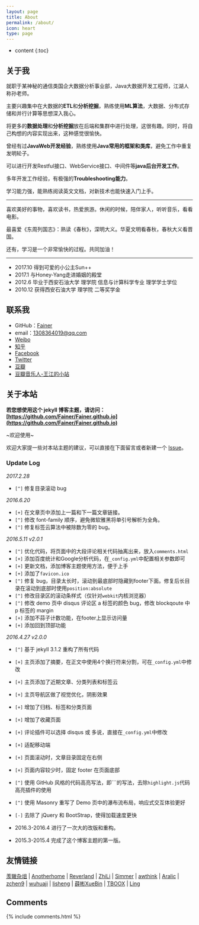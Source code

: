 ```yaml
---
layout: page
title: About
permalink: /about/
icon: heart
type: page
---
```


* content
{:toc}

## 关于我

<!-- <iframe src="https://githubbadge.appspot.com/Fainer?s=1" style="border: 0;height: 142px;width: 200px;overflow: hidden;" frameBorder="0"></iframe> -->

就职于某神秘的通信类国企大数据分析事业部，Java大数据开发工程师，江湖人称孙老师。

主要兴趣集中在大数据的**ETL**和**分析挖掘**，熟练使用**ML算法**，大数据、分布式存储和并行计算等思想深入我心。

将更多的**数据处理**和**分析挖掘**放在后端和集群中进行处理，这很有趣。同时，将自己构想的内容实现出来，这种感觉很愉快。

曾经有过**JavaWeb开发经验**，熟练使用**Java常用的框架和类库**，避免工作中重复发明轮子。

可以进行开发Restful接口、WebService接口、中间件等**java后台开发工作**。

多年开发工作经验，有极强的**Troubleshooting能力**。

学习能力强，能熟练阅读英文文档，对新技术也能快速入门上手。

<hr/>

喜欢美好的事物，喜欢读书，热爱旅游。休闲的时候，陪伴家人，听听音乐，看看电影。

最喜爱《东周列国志》：熟读《春秋》，深明大义。华夏文明看春秋，春秋大义看晋国。

还有，学习是一个非常愉快的过程。共同加油！

<hr/>

* 2017.10 得到可爱的小公主Sun++
* 2017.1 与Honey-Yang走进婚姻的殿堂
* 2012.6 毕业于西安石油大学 理学院 信息与计算科学专业 理学学士学位
* 2010.12 获得西安石油大学 理学院 二等奖学金

## 联系我

* GitHub：[Fainer](https://github.com/Fainer)
* email：1308364019@qq.com
* [Weibo](http://weibo.com/Fainer)
* [知乎](https://www.zhihu.com/people/Fainer)
* [Facebook](https://www.facebook.com/Fainer)
* [Twitter](https://twitter.com/Fainer)
* [豆瓣](https://www.douban.com/people/Fainer/)
* [豆瓣音乐人-王江的小站](https://site.douban.com/Fainer/)

## 关于本站

**若您想使用这个 jekyll 博客主题，请访问：[https://github.com/Fainer/Fainer.github.io](https://github.com/Fainer/Fainer.github.io)**

~欢迎使用~

欢迎大家提一些对本站主题的建议，可以直接在下面留言或者新建一个 [Issue](https://github.com/Fainer/Fainer.github.io/issues)。

### Update Log

*2017.2.28*

- `[^]` 修复目录滚动 bug 

*2016.6.20*

* `[+]` 在文章页中添加上一篇和下一篇文章链接。
* `[^]` 修改 font-family 顺序，避免微软雅黑将单引号解析为全角。
* `[^]` 修复标签云算法中被除数为零的 bug。

*2016.5.11 v2.0.1*

* `[^]` 优化代码，将页面中的大段评论相关代码抽离出来，放入`comments.html`
* `[+]` 添加百度统计和Google分析代码，在`_config.yml`中配置相关参数即可
* `[+]` 更新文档，添加博客主题使用方法，便于上手
* `[+]` 添加了`favicon.ico`
* `[^]` 修复 bug，目录太长时，滚动到最底部时隐藏到footer下面。修复后长目录在滚动到底部时使用`position:absolute`
* `[^]` 修改目录区的滚动条样式（仅针对`webkit`内核浏览器）
* `[^]` 修改 demo 页中 disqus 评论区 a 标签的颜色 bug，修改 blockqoute 中 p 标签的 margin
* `[+]` 添加不蒜子计数功能，在footer上显示访问量
* `[+]` 添加回到顶部功能

*2016.4.27 v2.0.0*

* `[^]` 基于 jekyll 3.1.2 重构了所有代码
* `[+]` 主页添加了摘要，在正文中使用4个换行符来分割，可在`_config.yml`中修改
* `[+]` 主页添加了近期文章、分类列表和标签云
* `[+]` 主页导航区做了视觉优化，阴影效果
* `[+]` 增加了归档、标签和分类页面
* `[+]` 增加了收藏页面
* `[+]` 评论插件可以选择 disqus 或 多说，直接在`_config.yml`中修改
* `[+]` 适配移动端
* `[+]` 页面滚动时，文章目录固定在右侧
* `[+]` 页面内容较少时，固定 footer 在页面底部
* `[^]` 使用 GitHub 风格的代码高亮写法，即\`\`\`的写法，去除`highlight.js`代码高亮插件的使用
* `[^]` 使用 Masonry 重写了 Demo 页中的瀑布流布局，响应式交互体验更好
* `[-]` 去除了 jQuery 和 BootStrap，使得加载速度更快

* 2016.3-2016.4 进行了一次大的改版和重构。
* 2015.3-2015.4 完成了这个博客主题的第一版。

## 友情链接

[羡辙杂俎](http://zhangwenli.com/blog) \| [Anotherhome](https://www.anotherhome.net) \| [Reverland](http://reverland.org/) \| [ZhiLi](http://lizhipower.github.io/) \| [Simmer](http://simmer-jun.github.io/) \| [awthink](http://awthink.net/) \| [Aralic](http://aralic.github.io/) \| [zchen9](http://www.chen9.info/) \| [wuhuaji](http://wuhuaji.me/) \| [lisheng](http://www.lishengcn.cn/) \| [薛彬XueBin](http://axuebin.com/blog/) \| [TBOOX](http://www.tboox.org/cn/) \|  [Ling](http://linglinyp.com/)

## Comments

{% include comments.html %}
